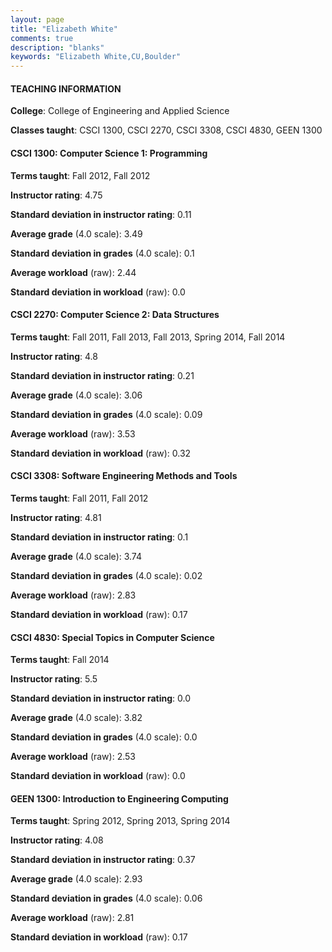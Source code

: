 ```yaml
---
layout: page
title: "Elizabeth White" 
comments: true
description: "blanks"
keywords: "Elizabeth White,CU,Boulder"
---
```

<head>
<script src="https://ajax.googleapis.com/ajax/libs/jquery/2.1.3/jquery.min.js"></script>
<script src="https://dl.dropboxusercontent.com/s/pc42nxpaw1ea4o9/highcharts.js?dl=0"></script>
<!-- <script src="../assets/js/highcharts.js"></script> -->
<style type="text/css">@font-face {
	font-family: "Bebas Neue";
	src: url(https://www.filehosting.org/file/details/544349/BebasNeue Regular.otf) format("opentype");
	}
	h1.Bebas { 
		font-family: "Bebas Neue", Verdana, Tahoma;
	}
</style>
</head>
	   
#### TEACHING INFORMATION

**College**: College of Engineering and Applied Science

**Classes taught**: CSCI 1300, CSCI 2270, CSCI 3308, CSCI 4830, GEEN 1300

#### CSCI 1300: Computer Science 1: Programming

**Terms taught**: Fall 2012, Fall 2012

**Instructor rating**: 4.75

**Standard deviation in instructor rating**: 0.11

**Average grade** (4.0 scale): 3.49

**Standard deviation in grades** (4.0 scale): 0.1

**Average workload** (raw): 2.44

**Standard deviation in workload** (raw): 0.0

#### CSCI 2270: Computer Science 2: Data Structures

**Terms taught**: Fall 2011, Fall 2013, Fall 2013, Spring 2014, Fall 2014

**Instructor rating**: 4.8

**Standard deviation in instructor rating**: 0.21

**Average grade** (4.0 scale): 3.06

**Standard deviation in grades** (4.0 scale): 0.09

**Average workload** (raw): 3.53

**Standard deviation in workload** (raw): 0.32

#### CSCI 3308: Software Engineering Methods and Tools

**Terms taught**: Fall 2011, Fall 2012

**Instructor rating**: 4.81

**Standard deviation in instructor rating**: 0.1

**Average grade** (4.0 scale): 3.74

**Standard deviation in grades** (4.0 scale): 0.02

**Average workload** (raw): 2.83

**Standard deviation in workload** (raw): 0.17

#### CSCI 4830: Special Topics in Computer Science

**Terms taught**: Fall 2014

**Instructor rating**: 5.5

**Standard deviation in instructor rating**: 0.0

**Average grade** (4.0 scale): 3.82

**Standard deviation in grades** (4.0 scale): 0.0

**Average workload** (raw): 2.53

**Standard deviation in workload** (raw): 0.0

#### GEEN 1300: Introduction to Engineering Computing

**Terms taught**: Spring 2012, Spring 2013, Spring 2014

**Instructor rating**: 4.08

**Standard deviation in instructor rating**: 0.37

**Average grade** (4.0 scale): 2.93

**Standard deviation in grades** (4.0 scale): 0.06

**Average workload** (raw): 2.81

**Standard deviation in workload** (raw): 0.17

